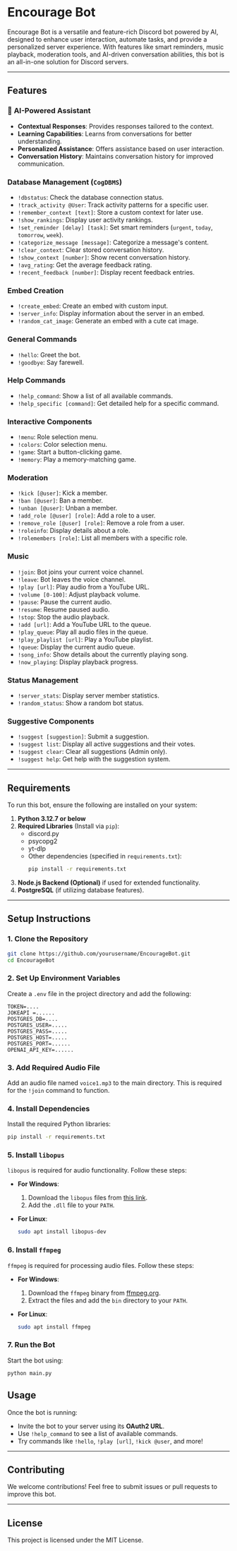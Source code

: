 # **Encourage Bot**

Encourage Bot is a versatile and feature-rich Discord bot powered by AI, designed to enhance user interaction, automate tasks, and provide a personalized server experience. With features like smart reminders, music playback, moderation tools, and AI-driven conversation abilities, this bot is an all-in-one solution for Discord servers.

---

## **Features**

### 🤖 **AI-Powered Assistant**
- **Contextual Responses**: Provides responses tailored to the context.
- **Learning Capabilities**: Learns from conversations for better understanding.
- **Personalized Assistance**: Offers assistance based on user interaction.
- **Conversation History**: Maintains conversation history for improved communication.

### **Database Management (`CogDBMS`)**
- `!dbstatus`: Check the database connection status.
- `!track_activity @User`: Track activity patterns for a specific user.
- `!remember_context [text]`: Store a custom context for later use.
- `!show_rankings`: Display user activity rankings.
- `!set_reminder [delay] [task]`: Set smart reminders (`urgent`, `today`, `tomorrow`, `week`).
- `!categorize_message [message]`: Categorize a message's content.
- `!clear_context`: Clear stored conversation history.
- `!show_context [number]`: Show recent conversation history.
- `!avg_rating`: Get the average feedback rating.
- `!recent_feedback [number]`: Display recent feedback entries.

### **Embed Creation**
- `!create_embed`: Create an embed with custom input.
- `!server_info`: Display information about the server in an embed.
- `!random_cat_image`: Generate an embed with a cute cat image.

### **General Commands**
- `!hello`: Greet the bot.
- `!goodbye`: Say farewell.

### **Help Commands**
- `!help_command`: Show a list of all available commands.
- `!help_specific [command]`: Get detailed help for a specific command.

### **Interactive Components**
- `!menu`: Role selection menu.
- `!colors`: Color selection menu.
- `!game`: Start a button-clicking game.
- `!memory`: Play a memory-matching game.

### **Moderation**
- `!kick [@user]`: Kick a member.
- `!ban [@user]`: Ban a member.
- `!unban [@user]`: Unban a member.
- `!add_role [@user] [role]`: Add a role to a user.
- `!remove_role [@user] [role]`: Remove a role from a user.
- `!roleinfo`: Display details about a role.
- `!rolemembers [role]`: List all members with a specific role.

### **Music**
- `!join`: Bot joins your current voice channel.
- `!leave`: Bot leaves the voice channel.
- `!play [url]`: Play audio from a YouTube URL.
- `!volume [0-100]`: Adjust playback volume.
- `!pause`: Pause the current audio.
- `!resume`: Resume paused audio.
- `!stop`: Stop the audio playback.
- `!add [url]`: Add a YouTube URL to the queue.
- `!play_queue`: Play all audio files in the queue.
- `!play_playlist [url]`: Play a YouTube playlist.
- `!queue`: Display the current audio queue.
- `!song_info`: Show details about the currently playing song.
- `!now_playing`: Display playback progress.

### **Status Management**
- `!server_stats`: Display server member statistics.
- `!random_status`: Show a random bot status.

### **Suggestive Components**
- `!suggest [suggestion]`: Submit a suggestion.
- `!suggest list`: Display all active suggestions and their votes.
- `!suggest clear`: Clear all suggestions (Admin only).
- `!suggest help`: Get help with the suggestion system.

---

## **Requirements**
To run this bot, ensure the following are installed on your system:
1. **Python 3.12.7 or below**
2. **Required Libraries** (Install via `pip`):
   - discord.py
   - psycopg2
   - yt-dlp
   - Other dependencies (specified in `requirements.txt`):
     ```bash
     pip install -r requirements.txt
     ```
3. **Node.js Backend (Optional)** if used for extended functionality.
4. **PostgreSQL** (if utilizing database features).

---

## **Setup Instructions**

### **1. Clone the Repository**
```bash
git clone https://github.com/yourusername/EncourageBot.git
cd EncourageBot
```
### **2. Set Up Environment Variables**
Create a `.env` file in the project directory and add the following:
```env
TOKEN=....
JOKEAPI =......
POSTGRES_DB=....
POSTGRES_USER=.....
POSTGRES_PASS=.....
POSTGRES_HOST=.....
POSTGRES_PORT=......
OPENAI_API_KEY=......
```

### **3. Add Required Audio File**
Add an audio file named `voice1.mp3` to the main directory. This is required for the `!join` command to function.

### **4. Install Dependencies**
Install the required Python libraries:
```bash
pip install -r requirements.txt
```

### 5. Install `libopus`
`libopus` is required for audio functionality. Follow these steps:

- **For Windows**:
  1. Download the `libopus` files from [this link](https://github.com/xiph/opus).
  2. Add the `.dll` file to your `PATH`.

- **For Linux**:
  ```bash
  sudo apt install libopus-dev
  ```
### 6. Install `ffmpeg`
`ffmpeg` is required for processing audio files. Follow these steps:

- **For Windows**:
  1. Download the `ffmpeg` binary from [ffmpeg.org](https://ffmpeg.org/).
  2. Extract the files and add the `bin` directory to your `PATH`.

- **For Linux**:
  ```bash
  sudo apt install ffmpeg
  ```
### 7. Run the Bot
Start the bot using:

```bash
python main.py
```

## Usage
Once the bot is running:

- Invite the bot to your server using its **OAuth2 URL**.
- Use `!help_command` to see a list of available commands.
- Try commands like `!hello`, `!play [url]`, `!kick @user`, and more!

---

## Contributing
We welcome contributions! Feel free to submit issues or pull requests to improve this bot.

---

## License
This project is licensed under the MIT License.


